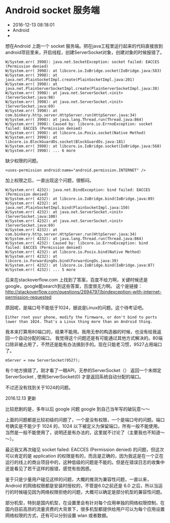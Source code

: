 # Android socket 服务端
- 2016-12-13 08:18:01
- Android
- 

<!--markdown-->想在Android 上跑一个 socket 服务端。把在java工程里运行起来的代码直接放到android项目里来，开启线程，创建ServerSocket对象，创建对象的时候报错了。

    W/System.err( 3998): java.net.SocketException: socket failed: EACCES (Permission denied)
    W/System.err( 3998): at libcore.io.IoBridge.socket(IoBridge.java:583)
    W/System.err( 3998): at java.net.PlainSocketImpl.create(PlainSocketImpl.java:201)
    W/System.err( 3998): at java.net.PlainServerSocketImpl.create(PlainServerSocketImpl.java:38)
    W/System.err( 3998): at java.net.ServerSocket.<init>(ServerSocket.java:98)
    W/System.err( 3998): at java.net.ServerSocket.<init>(ServerSocket.java:69)
    W/System.err( 3998): at com.binkery.http.server.HttpServer.run(HttpServer.java:34)
    W/System.err( 3998): at java.lang.Thread.run(Thread.java:864)
    W/System.err( 3998): Caused by: libcore.io.ErrnoException: socket failed: EACCES (Permission denied)
    W/System.err( 3998): at libcore.io.Posix.socket(Native Method)
    W/System.err( 3998): at libcore.io.BlockGuardOs.socket(BlockGuardOs.java:181)
    W/System.err( 3998): at libcore.io.IoBridge.socket(IoBridge.java:568)
    W/System.err( 3998): ... 6 more

缺少权限的问题。

    <uses-permission android:name="android.permission.INTERNET" />

加上权限之后，一直出现这个问题，很郁闷。

    W/System.err( 4232): java.net.BindException: bind failed: EACCES (Permission denied)
    W/System.err( 4232): at libcore.io.IoBridge.bind(IoBridge.java:89)
    W/System.err( 4232): at java.net.PlainSocketImpl.bind(PlainSocketImpl.java:150)
    W/System.err( 4232): at java.net.ServerSocket.<init>(ServerSocket.java:100)
    W/System.err( 4232): at java.net.ServerSocket.<init>(ServerSocket.java:69)
    W/System.err( 4232): at com.binkery.http.server.HttpServer.run(HttpServer.java:34)
    W/System.err( 4232): at java.lang.Thread.run(Thread.java:864)
    W/System.err( 4232): Caused by: libcore.io.ErrnoException: bind failed: EACCES (Permission denied)
    W/System.err( 4232): at libcore.io.Posix.bind(Native Method)
    W/System.err( 4232): at libcore.io.ForwardingOs.bind(ForwardingOs.java:39)
    W/System.err( 4232): at libcore.io.IoBridge.bind(IoBridge.java:87)
    W/System.err( 4232): ... 5 more

后来在stackoverflow.com 上找到了答案，百度不给力啊，关键时候还是google，google能search到这些答案，百度很无力啊。
这个是链接：
http://stackoverflow.com/questions/2694797/bindexception-with-internet-permission-requested

原因呢，是端口号不能低于1024，据说是Linux的问题。这个待考证吧。

    Either root your phone, modify the firmware, or don't bind to ports lower than 1024. That's a Linux thing more than an Android thing.

我本来打算用80端口的，结果不能用。我用无参的构造器的时候，也没有给我返回一个自动分配的端口。
我觉得这个问题还是有可能通过其他方式解决的。80端口除非被占用了，不然还是能有办法搞到手的。现在只能老习惯，9527占用端口了。

    mServer = new ServerSocket(9527);

有个地方搞错了。刚才看了一眼API，无参的ServerSocket（） 返回一个未绑定ServerSocket , 使用ServerSocket(0) 才是返回系统自动分配的端口。

不过还没有找到关于1024的问题。

2016.12.13 更新

比较悲剧的是，多年以后 google 问题 google 到自己当年写的破玩意～～

上面的问题都是比较初级的问题了，一个是没有权限，一个是端口号的问题。端口号确实是不能少于 1024 的，1024 以下被定义为保留端口，所有一般不能使用。当然是一般不能使用了，说明还是有办法的，这里就不讨论了（主要我也不知道～～）。

最近我又再次碰见 socket failed: EACCES (Permission denied) 的问题，但这次可以肯定的是 application 的权限是有的，而且是正确的，因为我这是在一个正在运行的线上的商业项目中的，这种低级的问题是不能的。但是在错误日志的收集中还是看见了若干这样的报错，感觉有些困惑。

鉴于只是少量用户碰见这样的问题，大概的推测为兼容性问题，一直以来，Android 的网络权限都是安装时授权的，不管是6.0之前还是 6.0 之后，所以当运行的时候碰见因为网络权限拒绝的问题，大概可以确定是部分机型的兼容性问题。

部分机型，特别是国内机型，在设置里会有针对每个应用单独的网络权限控制，在国内目前高昂的流量资费的大背景下，很多机型都提供给用户可以为每个应用设置网络权限的方式，还有可以分别设置 wlan 或者数据。